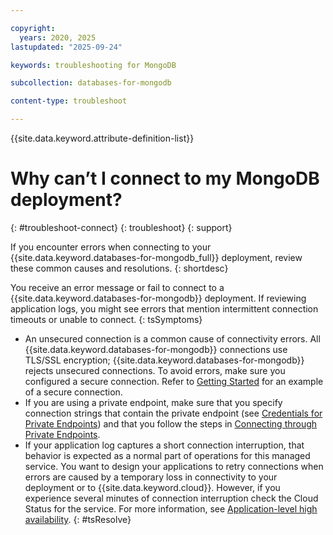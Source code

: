 ```yaml
---

copyright:
  years: 2020, 2025
lastupdated: "2025-09-24"

keywords: troubleshooting for MongoDB

subcollection: databases-for-mongodb

content-type: troubleshoot

---
```


{{site.data.keyword.attribute-definition-list}}

# Why can’t I connect to my MongoDB deployment?
{: #troubleshoot-connect}
{: troubleshoot}
{: support}

If you encounter errors when connecting to your {{site.data.keyword.databases-for-mongodb_full}} deployment, review these common causes and resolutions.
{: shortdesc}

You receive an error message or fail to connect to a {{site.data.keyword.databases-for-mongodb}} deployment. If reviewing application logs, you might see errors that mention intermittent connection timeouts or unable to connect.
{: tsSymptoms}

* An unsecured connection is a common cause of connectivity errors.  All {{site.data.keyword.databases-for-mongodb}} connections use TLS/SSL encryption; {{site.data.keyword.databases-for-mongodb}} rejects unsecured connections.  To avoid errors, make sure you configured a secure connection. Refer to [Getting Started](/docs/databases-for-mongodb?topic=databases-for-mongodb-getting-started-new) for an example of a secure connection.
* If you are using a private endpoint, make sure that you specify connection strings that contain the private endpoint (see [Credentials for Private Endpoints](/docs/cloud-databases?topic=cloud-databases-service-endpoints&interface=ui#private-endpoints-credentials)) and that you follow the steps in [Connecting through Private Endpoints](/docs/cloud-databases?topic=cloud-databases-service-endpoints#private-endpoint-connections).
* If your application log captures a short connection interruption, that behavior is expected as a normal part of operations for this managed service. You want to design your applications to retry connections when errors are caused by a temporary loss in connectivity to your deployment or to {{site.data.keyword.cloud}}. However, if you experience several minutes of connection interruption check the Cloud Status for the service. For more information, see [Application-level high availability](/docs/databases-for-elasticsearch?topic=databases-for-elasticsearch-elasticsearch-ha-dr#application-level-ha).
{: #tsResolve}

